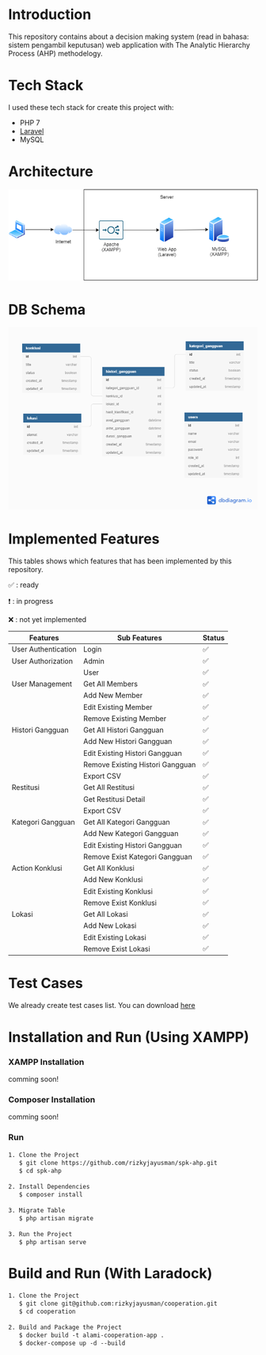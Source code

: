 # Introduction

This repository contains about a decision making system (read in bahasa: sistem pengambil keputusan) web application with The Analytic Hierarchy Process (AHP) methodelogy.

# Tech Stack

I used these tech stack for create this project with:
* PHP 7
* [Laravel](https://laravel.com/)
* MySQL

# Architecture

<div align='center'>

![SPK AHP Architecture](docs/architecture.png)

</div>

# DB Schema

<div align='center'>

![SPK AHP DB Schema](docs/db-schema.png)

</div>

# Implemented Features

This tables shows which features that has been implemented by this repository.

:white_check_mark: : ready

:heavy_exclamation_mark: : in progress

:x: : not yet implemented

| Features                          | Sub Features                     | Status                              |
| --------------------------------- | -------------------------------- | ----------------------------------- |
| User Authentication               | Login                            | :white_check_mark:                  |
| User Authorization                | Admin                            | :white_check_mark:                  |
|                                   | User                             | :white_check_mark:                  |
| User Management                   | Get All Members                  | :white_check_mark:                  |
|                                   | Add New Member                   | :white_check_mark:                  |
|                                   | Edit Existing Member             | :white_check_mark:                  |
|                                   | Remove Existing Member           | :white_check_mark:                  |
| Histori Gangguan                  | Get All Histori Gangguan         | :white_check_mark:                  |
|                                   | Add New Histori Gangguan         | :white_check_mark:                  |
|                                   | Edit Existing Histori Gangguan   | :white_check_mark:                  |
|                                   | Remove Existing Histori Gangguan | :white_check_mark:                  |
|                                   | Export CSV                       | :white_check_mark:                  |
| Restitusi                         | Get All Restitusi                | :white_check_mark:                  |
|                                   | Get Restitusi Detail             | :white_check_mark:                  |
|                                   | Export CSV                       | :white_check_mark:                  |
| Kategori Gangguan                 | Get All Kategori Gangguan        | :white_check_mark:                  |
|                                   | Add New Kategori Gangguan        | :white_check_mark:                  |
|                                   | Edit Existing Histori Gangguan   | :white_check_mark:                  |
|                                   | Remove Exist Kategori Gangguan   | :white_check_mark:                  |
| Action Konklusi                   | Get All Konklusi                 | :white_check_mark:                  |
|                                   | Add New Konklusi                 | :white_check_mark:                  |
|                                   | Edit Existing Konklusi           | :white_check_mark:                  |
|                                   | Remove Exist Konklusi            | :white_check_mark:                  |
| Lokasi                            | Get All Lokasi                   | :white_check_mark:                  |
|                                   | Add New Lokasi                   | :white_check_mark:                  |
|                                   | Edit Existing Lokasi             | :white_check_mark:                  |
|                                   | Remove Exist Lokasi              | :white_check_mark:                  |

# Test Cases

We already create test cases list. You can download [here](https://github.com/rizkyjayusman/spk-ahp/blob/master/docs/TestCase.xlsx)

# Installation and Run (Using XAMPP)

### XAMPP Installation

comming soon!

### Composer Installation

comming soon!

### Run
```
1. Clone the Project
   $ git clone https://github.com/rizkyjayusman/spk-ahp.git
   $ cd spk-ahp

2. Install Dependencies
   $ composer install

3. Migrate Table
   $ php artisan migrate

3. Run the Project
   $ php artisan serve
```

# Build and Run (With Laradock)

```
1. Clone the Project
   $ git clone git@github.com:rizkyjayusman/cooperation.git
   $ cd cooperation

2. Build and Package the Project
   $ docker build -t alami-cooperation-app .
   $ docker-compose up -d --build
```
